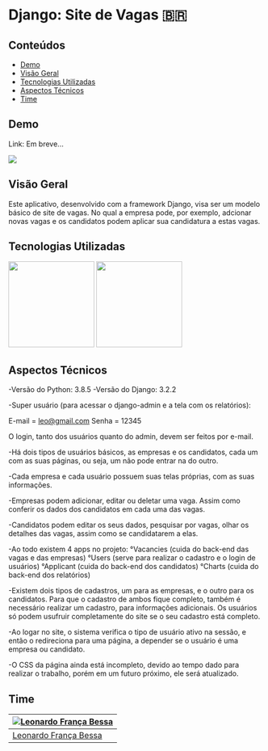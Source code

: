 # Django: Site de Vagas :brazil: 

## Conteúdos
  * [Demo](#demo)
  * [Visão Geral](#visão-geral)
  * [Tecnologias Utilizadas](#tecnologias-utilizadas)
  * [Aspectos Técnicos](#aspectos-técnicos)
  * [Time](#time)

## Demo
Link: Em breve...

![](https://i.imgur.com/TqjkWiN.png)

## Visão Geral
Este aplicativo, desenvolvido com a framework Django, visa ser um modelo básico de site de vagas. No qual a empresa pode, por exemplo, adcionar novas vagas e os candidatos podem aplicar sua candidatura a estas vagas.


## Tecnologias Utilizadas
[<img target="_blank" src="https://cdn.iconscout.com/icon/free/png-512/django-2-282855.png" width=170>](https://www.djangoproject.com/)
[<img target="_blank" src="https://forthebadge.com/images/badges/made-with-python.svg" width=170>](https://www.python.org/)


## Aspectos Técnicos
-Versão do Python: 3.8.5
-Versão do Django: 3.2.2

-Super usuário (para acessar o django-admin e a tela com os relatórios):

E-mail = leo@gmail.com
Senha = 12345

O login, tanto dos usuários quanto do admin, devem ser feitos por e-mail.


-Há dois tipos de usuários básicos, as empresas e os candidatos, cada um com as suas páginas, ou seja, um não pode entrar na do outro.


-Cada empresa e cada usuário possuem suas telas próprias, com as suas informações.


-Empresas podem adicionar, editar ou deletar uma vaga. Assim como conferir os dados dos candidatos em cada uma das vagas.


-Candidatos podem editar os seus dados, pesquisar por vagas, olhar os detalhes das vagas, assim como se candidatarem a elas.


-Ao todo existem 4 apps no projeto:
°Vacancies (cuida do back-end das vagas e das empresas)
°Users (serve para realizar o cadastro e o login de usuários)
°Applicant (cuida do back-end dos candidatos)
°Charts (cuida do back-end dos relatórios)


-Existem dois tipos de cadastros, um para as empresas, e o outro para os candidatos. Para que o cadastro de ambos fique completo, também é necessário realizar um cadastro, para informações adicionais. Os usuários só podem usufruir completamente do site se o seu cadastro está completo.


-Ao logar no site, o sistema verifica o tipo de usuário ativo na sessão, e então o redireciona para uma página, a depender se o  usuário é uma empresa ou candidato.


-O CSS da página ainda está incompleto, devido ao tempo dado para realizar o trabalho, porém em um futuro próximo, ele será atualizado. 


## Time
[![Leonardo França Bessa](https://avatars2.githubusercontent.com/u/22757584?s=460&u=34b2e3fde44b13d47ce00e372cf66db078a8e300&v=4)](https://www.linkedin.com/in/leonardo-fran%C3%A7a-2246641a3/) |
-|
[Leonardo França Bessa](https://www.linkedin.com/in/leonardo-fran%C3%A7a-2246641a3/) |)
